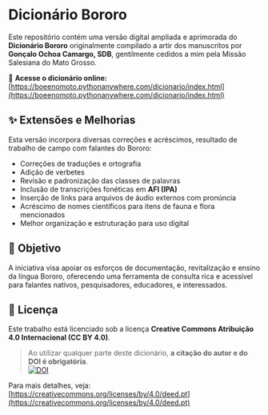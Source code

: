 # Dicionário Bororo

Este repositório contém uma versão digital ampliada e aprimorada do **Dicionário Bororo** originalmente compilado a artir dos manuscritos por **Gonçalo Ochoa Camargo, SDB**, gentilmente cedidos a mim pela Missão Salesiana do Mato Grosso.

🔗 **Acesse o dicionário online:**  
[https://boeenomoto.pythonanywhere.com/dicionario/index.html](https://boeenomoto.pythonanywhere.com/dicionario/index.html)

## ✨ Extensões e Melhorias

Esta versão incorpora diversas correções e acréscimos, resultado de trabalho de campo com falantes do Bororo:

- Correções de traduções e ortografia
- Adição de verbetes
- Revisão e padronização das classes de palavras
- Inclusão de transcrições fonéticas em **AFI (IPA)**
- Inserção de links para arquivos de áudio externos com pronúncia
- Acréscimo de nomes científicos para itens de fauna e flora mencionados
- Melhor organização e estruturação para uso digital

## 🎯 Objetivo

A iniciativa visa apoiar os esforços de documentação, revitalização e ensino da língua Bororo, oferecendo uma ferramenta de consulta rica e acessível para falantes nativos, pesquisadores, educadores, e interessados.

## 📄 Licença

Este trabalho está licenciado sob a licença **Creative Commons Atribuição 4.0 Internacional (CC BY 4.0)**.

> Ao utilizar qualquer parte deste dicionário, **a citação do autor e do DOI é obrigatória**.  
> [![DOI](https://zenodo.org/badge/DOI/10.5281/zenodo.15524518.svg)](https://doi.org/10.5281/zenodo.15524518)
> 

Para mais detalhes, veja: [https://creativecommons.org/licenses/by/4.0/deed.pt](https://creativecommons.org/licenses/by/4.0/deed.pt)
